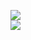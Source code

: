 [![](https://img.shields.io/badge/Made%20With-Github%20Spray-lightgrey.svg?style=for-the-badge&logo=github)](https://github.com/Annihil/github-spray#3854)  
[![](https://i.imgur.com/2DrTn0Z.gif)](https://github.com/Annihil/github-spray)
